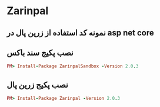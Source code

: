 # Zarinpal
نمونه کد استفاده از زرین پال در asp net core
----------------------------
## نصب پکیج سند باکس
```ruby
PM> Install-Package ZarinpalSandbox -Version 2.0.3
```
## نصب پکیج زرین پال
```ruby
PM> Install-Package Zarinpal -Version 2.0.3
```
